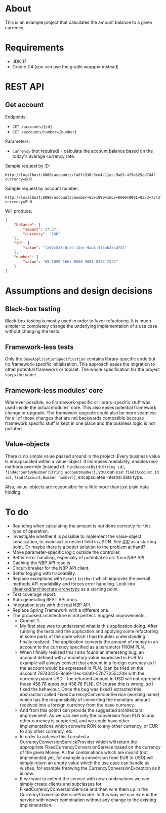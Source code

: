 # About
This is an example project that calculates the amount balance to a given currency.

# Requirements
* JDK 17
* Gradle 7.4 (you can use the gradle wrapper instead)

# REST API
## Get account
Endpoints:
* `GET /accounts/{id}`
* `GET /accounts/number={number}`

Parameters:
* `currency` (not required) - calculate the account balance based on the today's average currency rate.

Sample request by ID:
```
http://localhost:8080/accounts/fa07c538-8ce4-11ec-9ad5-4f5a625cd744?currency=EUR
```

Sample request by account number:
```
http://localhost:8080/accounts/number=65+1090+1665+0000+0001+0373+7343?currency=PLN
```

Will produce:
```json
{
    "balance": {
        "amount": 27.27,
        "currency": "EUR"
    },
    "id": {
        "value": "fa07c538-8ce4-11ec-9ad5-4f5a625cd744"
    },
    "number": {
        "value": "65 1090 1665 0000 0001 0373 7343"
    }
}
```

# Assumptions and design decisions
## Black-box testing
Black-box testing is mostly used in order to favor refactoring. It is much simpler to completely change the underlying
implementation of a use case without changing the tests.

## Framework-less tests
Only the `BaseApplicationSpecification` contains library-specific code but no framework-specific initialization.
This approach eases the migration to other potential framework or toolset. The whole specification for the project
stays the same.

## Framework-less modules' core
Wherever possible, no Framework-specific or library-specific stuff was used inside the actual modules' core.
This also eases potential framework change or upgrade. The framework upgrade could also be more seamless for all
of those changes that are not backwards compatible because framework specific stuff is kept in one place and the
business logic is not polluted.

## Value-objects
There is no simple value passed around in the project. Every business value is encapsulated within a value-object.
It increases readability, enables nice methods override
(instead of: `findAccountById(String id)`, `findAccountByNumber(String accountNumber)`,
you can use: `find(Account.Id id)`, `find(Account.Number number)`), encapsulates internal data type.

Also, value-objects are responsible for a little more than just plain data holding.

# To do
* Rounding when calculating the amount is not done correctly for this type of operation.
* Investigate whether it is possible to implement the value-object serialization, to avoid `value` nested field in JSON. See [#10](https://github.com/cleankod/currency-rate-converter/pull/10) as a starting point. Or maybe there is a better solution to the problem at hand?
* Move parameter-specific logic outside the controller.
* Better error handling, especially of potential errors from NBP API.
* Caching the NBP API results.
* Circuit-breaker for the NBP API client.
* Better logging with traceability.
* Replace exceptions with `Result` (`either`) which improves the overall methods API readability and forces error handling. Look into [cleankod/architecture-archetype](https://github.com/cleankod/architecture-archetype) as a starting point.
* Test coverage report.
* Auto generating REST API docs.
* Integration tests with the real NBP API.
* Replace Spring Framework with a different one.
* The proposed architecture is not perfect. Suggest improvements.
  * Commit 1.
  * My first step was to understand what is this application doing. After running the tests and the application and applying some
  refactoring in some parts of the code which I had troubles understanding I finally realized. The application converts the amount
  of money in an account to the currency specified as a parameter FROM PLN. 
  * When I finally realized this I also found an interesting bug, an account defined with a monetary value expressed in EUR for example
  will always convert that amount in a foreign currency as if the account would be expressed in PLN. (can be tried on the account 78743420-8ce9-11ec-b0d0-57b77255c208
  with the currency param USD - the returned amount in USD will not represent those 456.78 euros but 456.78 PLN). Of course this is wrong, so I fixed
  the behaviour. Once the bug was fixed I extracted this abstraction called FixedCurrencyConversionService (working name) which has the 
  responsibility of converting the monetary amount received into a foreign currency from the base currency. 
  * And from this point I can provide the suggested architectural improvement: As we can see only the conversion from PLN to any other currency is supported, 
  and we could have other implementations which converts RON to any other currency, or EUR to any other currency, etc. 
  * In order to achieve this I created a CurrencyConversionServiceProvider which will return the appropriate FixedCurrencyConversionService based on the
  currency of the given Money. All the combinations which are invalid (not implemented yet, for example a conversion from EUR to USD) will simply return
  an empty value which the use case can handle as wishes, for example throwing the CurrencyConversionException as it is now. 
  * If we want to extend the service with new combinations we can simply create clients and subclasses for FixedCurrencyConversionService and then wire
  them up in the CurrencyConversionServiceProvider. In this way we can extend the service with newer combination without any change to the existing 
  implementation.
